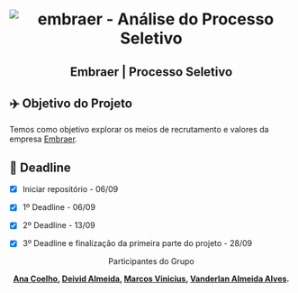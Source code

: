 <meta charset="utf-8">
<h1 align="center">
    <img alt="embraer  - Análise do Processo Seletivo" title="#Rhua1" />
</h1>

<h2 align="center">
  Embraer | Processo Seletivo
</h2>


## ✈️ Objetivo do Projeto

Temos como objetivo explorar os meios de recrutamento e valores da empresa [Embraer](https://embraer.com/br/pt/).

## 🔖 Deadline

- [x] Iniciar repositório - 06/09
- [X] 1º Deadline - 06/09
- [X] 2º Deadline - 13/09
- [X] 3º Deadline e finalização da primeira parte do projeto - 28/09


<p align="center">Participantes do Grupo</p> <p align="center"><strong> <strong><a href="https://github.com/ana-ccoelho">Ana Coelho</a>, <strong><a href="https://github.com/Deividev365">Deivid Almeida</a>, <a href="https://github.com/MARCOSVINICIUSDEOLIVEIRASOUZA">Marcos Vinicius</a></strong>, <strong><a href="https://github.com/VanderlanAlves">Vanderlan Almeida Alves</a>.
